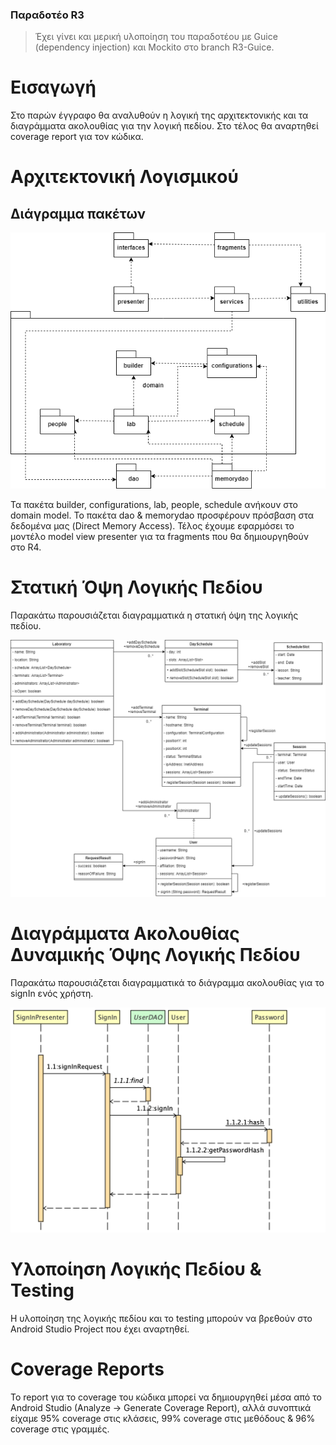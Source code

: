 ### Παραδοτέο R3

> Έχει γίνει και μερική υλοποίηση του παραδοτέου με Guice (dependency injection) και Mockito στο branch R3-Guice.

# Εισαγωγή

Στο παρών έγγραφο θα αναλυθούν η λογική της αρχιτεκτονικής και τα διαγράμματα ακολουθίας για την λογική πεδίου. Στο τέλος θα αναρτηθεί coverage report για τον κώδικα.

# Αρχιτεκτονική Λογισμικού

## Διάγραμμα πακέτων

![](Deliverables/R3/package-diagram.png)

Τα πακέτα builder, configurations, lab, people, schedule ανήκουν στο domain model. Το πακέτα dao & memorydao προσφέρουν πρόσβαση στα δεδομένα μας (Direct Memory Access). Τέλος έχουμε εφαρμόσει το μοντέλο model view presenter για τα fragments που θα δημιουργηθούν στο R4.

# Στατική Όψη Λογικής Πεδίου

Παρακάτω παρουσιάζεται διαγραμματικά η στατική όψη της λογικής πεδίου.

![](Deliverables/R3/static-view.png)

# Διαγράμματα Ακολουθίας Δυναμικής Όψης Λογικής Πεδίου

Παρακάτω παρουσιάζεται διαγραμματικά το διάγραμμα ακολουθίας για το signIn ενός χρήστη.

![](Deliverables/R3/signin-seq.png)

# Υλοποίηση Λογικής Πεδίου & Testing

Η υλοποίηση της λογικής πεδίου και το testing μπορούν να βρεθούν στο Android Studio Project που έχει αναρτηθεί.

# Coverage Reports

Το report για το coverage του κώδικα μπορεί να δημιουργηθεί μέσα από το Android Studio (Analyze -> Generate Coverage Report), αλλά συνοπτικά είχαμε 95% coverage στις κλάσεις, 99% coverage στις μεθόδους & 96% coverage στις γραμμές.
